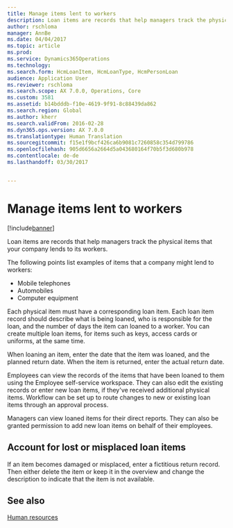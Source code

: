 ```yaml
---
title: Manage items lent to workers
description: Loan items are records that help managers track the physical items that your company lends to its workers.
author: rschloma
manager: AnnBe
ms.date: 04/04/2017
ms.topic: article
ms.prod: 
ms.service: Dynamics365Operations
ms.technology: 
ms.search.form: HcmLoanItem, HcmLoanType, HcmPersonLoan
audience: Application User
ms.reviewer: rschloma
ms.search.scope: AX 7.0.0, Operations, Core
ms.custom: 3581
ms.assetid: b14bdddb-f10e-4619-9f91-8c88439da862
ms.search.region: Global
ms.author: kherr
ms.search.validFrom: 2016-02-28
ms.dyn365.ops.version: AX 7.0.0
ms.translationtype: Human Translation
ms.sourcegitcommit: f15e1f9bcf426ca6b9081c7260858c354d799786
ms.openlocfilehash: 905d6656a2664d5a043680164f70b5f3d680b978
ms.contentlocale: de-de
ms.lasthandoff: 03/30/2017


---
```


# <a name="manage-items-lent-to-workers"></a>Manage items lent to workers

[!include[banner](includes/banner.md)]


Loan items are records that help managers track the physical items that your company lends to its workers. 

The following points list examples of items that a company might lend to workers:
-   Mobile telephones
-   Automobiles
-   Computer equipment

Each physical item must have a corresponding loan item. Each loan item record should describe what is being loaned, who is responsible for the loan, and the number of days the item can loaned to a worker. You can create multiple loan items, for items such as keys, access cards or uniforms, at the same time. 

When loaning an item, enter the date that the item was loaned, and the planned return date. When the item is returned, enter the actual return date.

Employees can view the records of the items that have been loaned to them using the Employee self-service workspace. They can also edit the existing records or enter new loan items, if they've received additional physical items.  Workflow can be set up to route changes to new or existing loan items through an approval process. 

Managers can view loaned items for their direct reports. They can also be granted permission to add new loan items on behalf of their employees.

 <a name="account-for-lost-or-misplaced-loan-items"></a>Account for lost or misplaced loan items
-----------------------------------------

If an item becomes damaged or misplaced, enter a fictitious return record. Then either delete the item or keep it in the overview and change the description to indicate that the item is not available.

 
<a name="see-also"></a>See also
--------

[Human resources](index.md)





